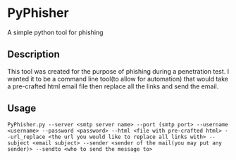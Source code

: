 # PyPhisher

A simple python tool for phishing

## Description
This tool was created for the purpose of phishing during a penetration test. I wanted it to be a command line tool(to allow for automation) that would take a pre-crafted html email file then replace all the links and send the email. 

## Usage
```
PyPhisher.py --server <smtp server name> --port (smtp port> --username <username> --password <password> --html <file with pre-crafted html> --url_replace <the url you would like to replace all links with> --subject <email subject> --sender <sender of the mail(you may put any sender)> --sendto <who to send the message to>
```
